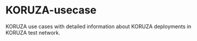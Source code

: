 # KORUZA-usecase
KORUZA use cases with detailed information about KORUZA deployments in KORUZA test network.
